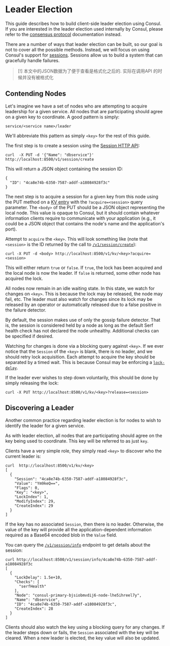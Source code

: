 
# Leader Election

This guide describes how to build client-side leader election using Consul. 
If you are interested in the leader election used internally by Consul, please refer to the [consensus protocol](/docs/internals/consensus.html) documentation instead.



There are a number of ways that leader election can be built, so our goal is not to cover all the possible methods. 
Instead, we will focus on using Consul's support for [sessions](/docs/internals/sessions.html). 
Sessions allow us to build a system that can gracefully handle failures.


> [!] 本文中的JSON数据为了便于查看是格式化之后的. 实际在调用API 的时候并没有被格式化

## Contending Nodes

Let's imagine we have a set of nodes who are attempting to acquire leadership for a given service. 
All nodes that are participating should agree on a given key to coordinate. A good pattern is simply:

``` text
service/<service name>/leader
```

We'll abbreviate this pattern as simply `<key>` for the rest of this guide.

The first step is to create a session using the [Session HTTP API](/api/session.html#session_create):

```
curl  -X PUT -d '{"Name": "dbservice"}' http://localhost:8500/v1/session/create
 ```
This will return a JSON object containing the session ID:

```
{
  "ID": "4ca8e74b-6350-7587-addf-a18084928f3c"
}
```

The next step is to acquire a session for a given key from this node using the PUT method on a [KV entry](/api/kv.html) with the `?acquire=<session>` query parameter. 
The `<body>` of the PUT should be a JSON object representing the local node. 
This value is opaque to Consul, but it should contain whatever information clients require to communicate with your application (e.g., it could be a JSON object that contains the node's name and the application's port).

Attempt to `acquire` the `<key>`. 
This will look something like (note that `<session>` is the ID returned by the call to [`/v1/session/create`](/api/session.html#session_create)):

```
curl -X PUT -d <body> http://localhost:8500/v1/kv/<key>?acquire=<session>
 ```

This will either return `true` or `false`. If `true`, the lock has been acquired and the local node is now the leader. 
If `false` is returned, some other node has acquired the lock.


All nodes now remain in an idle waiting state. 
In this state, we watch for changes on `<key>`. 
This is because the lock may be released, the node may fail, etc.
The leader must also watch for changes since its lock may be released by an operator or automatically released due to a false positive in the failure detector.


By default, the session makes use of only the gossip failure detector. That
is, the session is considered held by a node as long as the default Serf health check
has not declared the node unhealthy. Additional checks can be specified if desired.


Watching for changes is done via a blocking query against `<key>`. If we ever
notice that the `Session` of the `<key>` is blank, there is no leader, and we should
retry lock acquisition. Each attempt to acquire the key should be separated by a timed
wait. This is because Consul may be enforcing a [`lock-delay`](/docs/internals/sessions.html).

If the leader ever wishes to step down voluntarily, this should be done by simply
releasing the lock:

```
curl -X PUT http://localhost:8500/v1/kv/<key>?release=<session>
```

## Discovering a Leader

Another common practice regarding leader election is for nodes to wish to identify the
leader for a given service.

As with leader election, all nodes that are participating should agree on the key
being used to coordinate. This key will be referred to as just `key`.

Clients have a very simple role, they simply read `<key>` to discover who the current
leader is:

```
curl  http://localhost:8500/v1/kv/<key>
[
  {
    "Session": "4ca8e74b-6350-7587-addf-a18084928f3c",
    "Value": "Ym9keQ==",
    "Flags": 0,
    "Key": "<key>",
    "LockIndex": 1,
    "ModifyIndex": 29,
    "CreateIndex": 29
  }
]
```

If the key has no associated `Session`, then there is no leader.
Otherwise, the value of the key will provide all the
application-dependent information required as a Base64 encoded blob in
the `Value` field.

You can query the [`/v1/session/info`](/api/session.html#session_info) endpoint to get details about the session:

```
curl http://localhost:8500/v1/session/info/4ca8e74b-6350-7587-addf-a18084928f3c
[
  {
    "LockDelay": 1.5e+10,
    "Checks": [
      "serfHealth"
    ],
    "Node": "consul-primary-bjsiobmvdij6-node-lhe5ihreel7y",
    "Name": "dbservice",
    "ID": "4ca8e74b-6350-7587-addf-a18084928f3c",
    "CreateIndex": 28
  }
]
```

Clients should also watch the key using a blocking query for any changes. 
If the leader steps down or fails, the `Session` associated with the key will be cleared. 
When a new leader is elected, the key value will also be updated.